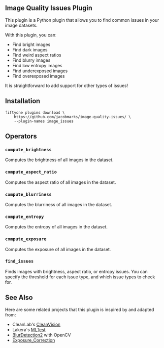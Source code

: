 ## Image Quality Issues Plugin

This plugin is a Python plugin that allows you to find common issues in your
image datasets.

With this plugin, you can:

-   Find bright images
-   Find dark images
-   Find weird aspect ratios
-   Find blurry images
-   Find low entropy images
-   Find underexposed images
-   Find overexposed images

It is straightforward to add support for other types of issues!

## Installation

```shell
fiftyone plugins download \
    https://github.com/jacobmarks/image-quality-issues/ \
    --plugin-names image_issues
```

## Operators

### `compute_brightness`

Computes the brightness of all images in the dataset.

### `compute_aspect_ratio`

Computes the aspect ratio of all images in the dataset.

### `compute_blurriness`

Computes the blurriness of all images in the dataset.

### `compute_entropy`

Computes the entropy of all images in the dataset.

### `compute_exposure`

Computes the exposure of all images in the dataset.

### `find_issues`

Finds images with brightness, aspect ratio, or entropy issues. You can specify
the threshold for each issue type, and which issue types to check for.

## See Also
Here are some related projects that this plugin is inspired by and adapted from:

- CleanLab's [CleanVision](https://github.com/cleanlab/cleanvision/tree/main)
- Lakera's [MLTest](https://docs.lakera.ai/)
- [BlurDetection2](https://github.com/WillBrennan/BlurDetection2) with OpenCV
- [Exposure_Correction](https://github.com/mahmoudnafifi/Exposure_Correction)
